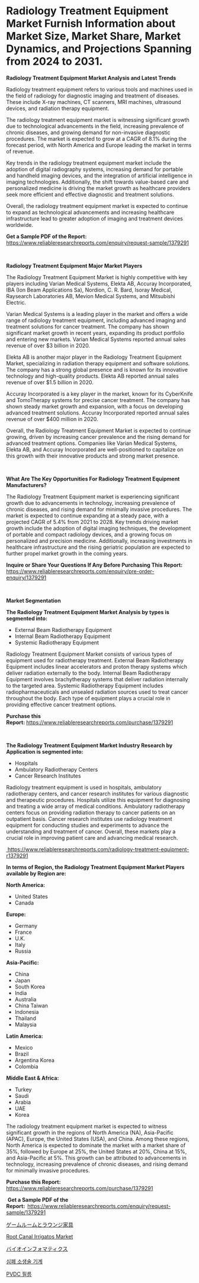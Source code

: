 <p><h1>Radiology Treatment Equipment Market Furnish Information about Market Size, Market Share, Market Dynamics, and Projections Spanning from 2024 to 2031.</h1></p><p><strong>Radiology Treatment Equipment Market Analysis and Latest Trends</strong></p>
<p><p>Radiology treatment equipment refers to various tools and machines used in the field of radiology for diagnostic imaging and treatment of diseases. These include X-ray machines, CT scanners, MRI machines, ultrasound devices, and radiation therapy equipment.</p><p>The radiology treatment equipment market is witnessing significant growth due to technological advancements in the field, increasing prevalence of chronic diseases, and growing demand for non-invasive diagnostic procedures. The market is expected to grow at a CAGR of 8.1% during the forecast period, with North America and Europe leading the market in terms of revenue.</p><p>Key trends in the radiology treatment equipment market include the adoption of digital radiography systems, increasing demand for portable and handheld imaging devices, and the integration of artificial intelligence in imaging technologies. Additionally, the shift towards value-based care and personalized medicine is driving the market growth as healthcare providers seek more efficient and effective diagnostic and treatment solutions.</p><p>Overall, the radiology treatment equipment market is expected to continue to expand as technological advancements and increasing healthcare infrastructure lead to greater adoption of imaging and treatment devices worldwide.</p></p>
<p><strong>Get a Sample PDF of the Report:&nbsp;</strong> <a href="https://www.reliableresearchreports.com/enquiry/request-sample/1379291">https://www.reliableresearchreports.com/enquiry/request-sample/1379291</a></p>
<p>&nbsp;</p>
<p><strong>Radiology Treatment Equipment Major Market Players</strong></p>
<p><p>The Radiology Treatment Equipment Market is highly competitive with key players including Varian Medical Systems, Elekta AB, Accuray Incorporated, IBA (Ion Beam Applications Sa), Nordion, C. R. Bard, Isoray Medical, Raysearch Laboratories AB, Mevion Medical Systems, and Mitsubishi Electric.</p><p>Varian Medical Systems is a leading player in the market and offers a wide range of radiology treatment equipment, including advanced imaging and treatment solutions for cancer treatment. The company has shown significant market growth in recent years, expanding its product portfolio and entering new markets. Varian Medical Systems reported annual sales revenue of over $3 billion in 2020.</p><p>Elekta AB is another major player in the Radiology Treatment Equipment Market, specializing in radiation therapy equipment and software solutions. The company has a strong global presence and is known for its innovative technology and high-quality products. Elekta AB reported annual sales revenue of over $1.5 billion in 2020.</p><p>Accuray Incorporated is a key player in the market, known for its CyberKnife and TomoTherapy systems for precise cancer treatment. The company has shown steady market growth and expansion, with a focus on developing advanced treatment solutions. Accuray Incorporated reported annual sales revenue of over $400 million in 2020.</p><p>Overall, the Radiology Treatment Equipment Market is expected to continue growing, driven by increasing cancer prevalence and the rising demand for advanced treatment options. Companies like Varian Medical Systems, Elekta AB, and Accuray Incorporated are well-positioned to capitalize on this growth with their innovative products and strong market presence.</p></p>
<p>&nbsp;</p>
<p><strong>What Are The Key Opportunities For Radiology Treatment Equipment Manufacturers?</strong></p>
<p><p>The Radiology Treatment Equipment market is experiencing significant growth due to advancements in technology, increasing prevalence of chronic diseases, and rising demand for minimally invasive procedures. The market is expected to continue expanding at a steady pace, with a projected CAGR of 5.4% from 2021 to 2028. Key trends driving market growth include the adoption of digital imaging techniques, the development of portable and compact radiology devices, and a growing focus on personalized and precision medicine. Additionally, increasing investments in healthcare infrastructure and the rising geriatric population are expected to further propel market growth in the coming years.</p></p>
<p><strong>Inquire or Share Your Questions If Any Before Purchasing This Report:</strong> <a href="https://www.reliableresearchreports.com/enquiry/pre-order-enquiry/1379291">https://www.reliableresearchreports.com/enquiry/pre-order-enquiry/1379291</a></p>
<p>&nbsp;</p>
<p><strong>Market Segmentation</strong></p>
<p><strong>The Radiology Treatment Equipment Market Analysis by types is segmented into:</strong></p>
<p><ul><li>External Beam Radiotherapy Equipment</li><li>Internal Beam Radiotherapy Equipment</li><li>Systemic Radiotherapy Equipment</li></ul></p>
<p><p>Radiology Treatment Equipment Market consists of various types of equipment used for radiotherapy treatment. External Beam Radiotherapy Equipment includes linear accelerators and proton therapy systems which deliver radiation externally to the body. Internal Beam Radiotherapy Equipment involves brachytherapy systems that deliver radiation internally to the targeted area. Systemic Radiotherapy Equipment includes radiopharmaceuticals and unsealed radiation sources used to treat cancer throughout the body. Each type of equipment plays a crucial role in providing effective cancer treatment options.</p></p>
<p><strong>Purchase this Report:&nbsp;</strong><a href="https://www.reliableresearchreports.com/purchase/1379291">https://www.reliableresearchreports.com/purchase/1379291</a></p>
<p>&nbsp;</p>
<p><strong>The Radiology Treatment Equipment Market Industry Research by Application is segmented into:</strong></p>
<p><ul><li>Hospitals</li><li>Ambulatory Radiotherapy Centers</li><li>Cancer Research Institutes</li></ul></p>
<p><p>Radiology treatment equipment is used in hospitals, ambulatory radiotherapy centers, and cancer research institutes for various diagnostic and therapeutic procedures. Hospitals utilize this equipment for diagnosing and treating a wide array of medical conditions. Ambulatory radiotherapy centers focus on providing radiation therapy to cancer patients on an outpatient basis. Cancer research institutes use radiology treatment equipment for conducting studies and experiments to advance the understanding and treatment of cancer. Overall, these markets play a crucial role in improving patient care and advancing medical research.</p></p>
<p><a href="https://www.reliableresearchreports.com/radiology-treatment-equipment-r1379291">&nbsp;https://www.reliableresearchreports.com/radiology-treatment-equipment-r1379291</a></p>
<p><strong>In terms of Region, the Radiology Treatment Equipment Market Players available by Region are:</strong></p>
<p>
    <p> <strong> North America: </strong>
        <ul>
            <li>United States</li>
            <li>Canada</li>
        </ul>
        </p> 
    <p> <strong> Europe: </strong>
        <ul>
            <li>Germany</li>
            <li>France</li>
            <li>U.K.</li>
            <li>Italy</li>
            <li>Russia</li>
        </ul>
        </p> 
    <p> <strong> Asia-Pacific: </strong>
        <ul>
            <li>China</li>
            <li>Japan</li>
            <li>South Korea</li>
            <li>India</li>
            <li>Australia</li>
            <li>China Taiwan</li>
            <li>Indonesia</li>
            <li>Thailand</li>
            <li>Malaysia</li>
        </ul>
        </p> 
    <p> <strong> Latin America: </strong>
        <ul>
            <li>Mexico</li>
            <li>Brazil</li>
            <li>Argentina Korea</li>
            <li>Colombia</li>
        </ul>
        </p> 
    <p> <strong> Middle East & Africa: </strong>
        <ul>
            <li>Turkey</li>
            <li>Saudi</li>
            <li>Arabia</li>
            <li>UAE</li>
            <li>Korea</li>
        </ul>
    </p>
    </p>
<p><p>The radiology treatment equipment market is expected to witness significant growth in the regions of North America (NA), Asia-Pacific (APAC), Europe, the United States (USA), and China. Among these regions, North America is expected to dominate the market with a market share of 35%, followed by Europe at 25%, the United States at 20%, China at 15%, and Asia-Pacific at 5%. This growth can be attributed to advancements in technology, increasing prevalence of chronic diseases, and rising demand for minimally invasive procedures.</p></p>
<p><strong>Purchase this Report: </strong><a href="https://www.reliableresearchreports.com/purchase/1379291">https://www.reliableresearchreports.com/purchase/1379291</a></p>
<p>&nbsp;<strong>Get a Sample PDF of the Report:&nbsp;&nbsp;</strong><a href="https://www.reliableresearchreports.com/enquiry/request-sample/1379291">https://www.reliableresearchreports.com/enquiry/request-sample/1379291</a></p>
<p><strong></strong></p>
<p><p><a href="https://medium.com/@josephmiller1959/%E3%82%B2%E3%83%BC%E3%83%A0%E3%83%AB%E3%83%BC%E3%83%A0-%E3%83%A9%E3%82%A6%E3%83%B3%E3%82%B8%E5%AE%B6%E5%85%B7%E5%B8%82%E5%A0%B4%E5%88%86%E6%9E%90%E3%81%8A%E3%82%88%E3%81%B32024%E5%B9%B4%E3%81%8B%E3%82%892031%E5%B9%B4%E3%81%BE%E3%81%A7%E3%81%AE%E6%9C%9F%E9%96%93%E3%81%AE%E3%82%B5%E3%82%A4%E3%82%BA%E4%BA%88%E6%B8%AC-1aaec34e5118">ゲームルームとラウンジ家具</a></p><p><a href="https://github.com/kosella/Market-Research-Report-List-3/blob/main/root-canal-irrigatos-market.md">Root Canal Irrigatos Market</a></p><p><a href="https://medium.com/@hugofirst21/%E3%83%90%E3%82%A4%E3%82%AA%E3%82%A4%E3%83%B3%E3%83%95%E3%82%A9%E3%83%9E%E3%83%86%E3%82%A3%E3%82%AF%E3%82%B9%E5%B8%82%E5%A0%B4%E8%A6%8F%E6%A8%A1%E3%81%A8%E5%B8%82%E5%A0%B4%E3%83%88%E3%83%AC%E3%83%B3%E3%83%89-%E5%AE%8C%E5%85%A8%E3%81%AA%E6%A5%AD%E7%95%8C%E6%A6%82%E8%A6%81-2024%E5%B9%B4%E3%81%8B%E3%82%892031%E5%B9%B4%E3%81%BE%E3%81%A7-a568ab91e72c">バイオインフォマティクス</a></p><p><a href="https://github.com/chupp85/Market-Research-Report-List-1/blob/main/378477246351.md">심폐 소생술 기계</a></p><p><a href="https://medium.com/@dellkoepp03/pvdc-%ED%95%84%EB%A6%84-%EC%8B%9C%EC%9E%A5-%EC%8B%9C%EC%9E%A5-%EC%A0%90%EC%9C%A0%EC%9C%A8-%EC%8B%9C%EC%9E%A5-%EB%8F%99%ED%96%A5-%EB%B0%8F-%EB%AF%B8%EB%9E%98-%EC%84%B1%EC%9E%A5-%ED%83%90%EC%83%89-f9614b168941">PVDC 필름</a></p></p>